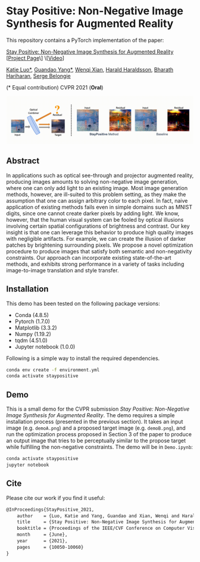 # Stay Positive: Non-Negative Image Synthesis for Augmented Reality

This repository contains a PyTorch implementation of the paper:

[Stay Positive: Non-Negative Image Synthesis for Augmented Reality](https://openaccess.thecvf.com/content/CVPR2021/papers/Luo_Stay_Positive_Non-Negative_Image_Synthesis_for_Augmented_Reality_CVPR_2021_paper.pdf) \[[Project Page]([https://www.cs.cornell.edu/~katieluo/publication/staypositive/](https://katieluo88.github.io/StayPositive/))\] \[[Video](https://youtu.be/wYEbZWtQ-T4)\]

[Katie Luo*](https://www.cs.cornell.edu/~katieluo/),
[Guandao Yang*](http://www.guandaoyang.com), 
[Wenqi Xian](https://www.cs.cornell.edu/~wenqixian/),
[Harald Haraldsson](http://haraldharaldsson.com/),
[Bharath Hariharan](http://home.bharathh.info/),
[Serge Belongie](http://blogs.cornell.edu/techfaculty/serge-belongie/)

(* Equal contribution)
CVPR 2021 (**Oral**)

<p float="left">
    <img src="images/banner.gif"/>
</p>

## Abstract

In applications such as optical see-through and projector augmented reality, producing images amounts to solving non-negative image generation, where one can only add light to an existing image. Most image generation methods, however, are ill-suited to this problem setting, as they make the assumption that one can assign arbitrary color to each pixel. In fact, naive application of existing methods fails even in simple domains such as MNIST digits, since one cannot create darker pixels by adding light. We know, however, that the human visual system can be fooled by optical illusions involving certain spatial configurations of brightness and contrast. Our key insight is that one can leverage this behavior to produce high quality images with negligible artifacts. For example, we can create the illusion of darker patches by brightening surrounding pixels. We propose a novel optimization procedure to produce images that satisfy both semantic and non-negativity constraints. Our approach can incorporate existing state-of-the-art methods, and exhibits strong performance in a variety of tasks including image-to-image translation and style transfer. 

## Installation

This demo has been tested on the following package versions:
* Conda (4.8.5)
* Pytorch (1.7.0)
* Matplotlib (3.3.2)
* Numpy (1.19.2)
* tqdm (4.51.0)
* Jupyter notebook (1.0.0)

Following is a simple way to install the required dependencies.

```bash
conda env create -f environment.yml
conda activate staypositive
```

## Demo

This is a small demo for the CVPR submission _Stay Positive: Non-Negative Image Synthesis for Augmented Reality_.
The demo requires a simple installation process (presented in the previous section).
It takes an input image (e.g. `demoA.png`) and a proposed target image (e.g. `demoB.png`), and run the optimization process proposed in Section 3 of the paper to produce an output image that tries to be perceptually similar to the propose target while fulfilling the non-negative constraints.
The demo will be in `Demo.ipynb`:

```bash
conda activate staypositive
jupyter notebook
```

## Cite
Please cite our work if you find it useful:
```latex
@InProceedings{StayPositive_2021,
    author    = {Luo, Katie and Yang, Guandao and Xian, Wenqi and Haraldsson, Harald and Hariharan, Bharath and Belongie, Serge},
    title     = {Stay Positive: Non-Negative Image Synthesis for Augmented Reality},
    booktitle = {Proceedings of the IEEE/CVF Conference on Computer Vision and Pattern Recognition (CVPR)},
    month     = {June},
    year      = {2021},
    pages     = {10050-10060}
}
```
